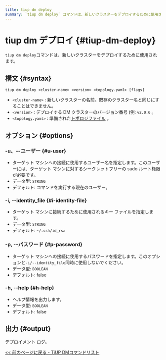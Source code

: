 ```yaml
---
title: tiup dm deploy
summary: `tiup dm deploy` コマンドは、新しいクラスターをデプロイするために使用されます。クラスター名、バージョン、および準備されたトポロジ ファイルが必要です。オプションのフラグには、ユーザー、ID ファイル、パスワード、およびヘルプが含まれます。出力はデプロイメント ログです。
---
```


# tiup dm デプロイ {#tiup-dm-deploy}

`tiup dm deploy`コマンドは、新しいクラスターをデプロイするために使用されます。

## 構文 {#syntax}

```shell
tiup dm deploy <cluster-name> <version> <topology.yaml> [flags]
```

-   `<cluster-name>` : 新しいクラスターの名前。既存のクラスター名と同じにすることはできません。
-   `<version>` : デプロイする DM クラスターのバージョン番号 (例: `v2.0.0` 。
-   `<topology.yaml>` : 準備された[トポロジファイル](/tiup/tiup-dm-topology-reference.md) 。

## オプション {#options}

### -u、--ユーザー {#u-user}

-   ターゲット マシンへの接続に使用するユーザー名を指定します。このユーザーには、ターゲット マシンに対するシークレットフリーの sudo ルート権限が必要です。
-   データ型: `STRING`
-   デフォルト: コマンドを実行する現在のユーザー。

### -i, --identity_file {#i-identity-file}

-   ターゲット マシンに接続するために使用されるキー ファイルを指定します。
-   データ型: `STRING`
-   デフォルト: `~/.ssh/id_rsa`

### -p, --パスワード {#p-password}

-   ターゲット マシンへの接続に使用するパスワードを指定します。このオプションと`-i/--identity_file`同時に使用しないでください。
-   データ型: `BOOLEAN`
-   デフォルト: false

### -h, --help {#h-help}

-   ヘルプ情報を出力します。
-   データ型: `BOOLEAN`
-   デフォルト: false

## 出力 {#output}

デプロイメント ログ。

[&lt;&lt; 前のページに戻る - TiUP DMコマンドリスト](/tiup/tiup-component-dm.md#command-list)
